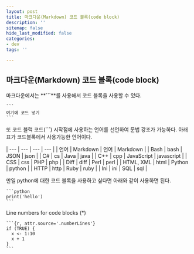```yaml
---
layout: post
title: 마크다운(Markdown) 코드 블록(code block)
description: ''
sitemap: false
hide_last_modified: false
categories:
- dev
tags: ''

---
```

## **마크다운(Markdown) 코드 블록(code block)**

마크다운에서는 **\`\`\`**를 사용해서 코드 블록을 사용할 수 있다.

    ```
    여기에 코드 넣기
    ```

또 코드 블럭 코드(\`\`\`) 시작점에 사용하는 언어를 선언하여 문법 강조가 가능하다. 아래 표가 코드블록에서 사용가능한 언어이다. 

| --- | --- | --- | --- |
| 언어 | Markdown | 언어 | Markdown |
| Bash | bash | JSON | json |
| C# | cs | Java | java |
| C++ | cpp | JavaScript | javascript |
| CSS | css | PHP | php |
| Diff | diff | Perl | perl |
| HTML, XML | html | Python | python |
| HTTP | http | Ruby | ruby |
| Ini | ini | SQL | sql |

만일 python에 대한 코드 블록을 사용하고 싶다면 아래와 같이 사용하면 된다.

    ```python
    print('hello')
    ```
    
Line numbers for code blocks (*)


    ```{r, attr.source='.numberLines'}
    if (TRUE) {
      x <- 1:10
      x + 1
    }
    ```